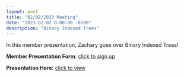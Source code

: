 ```yaml
---
layout: post
title: "02/02/2023 Meeting"
date: "2023-02-02 0:00:00 -0700"
description: "Binary Indexed Trees"
---
```


In this member presentation, Zachary goes over Binary Indexed Trees!

**Member Presentation Form**: [click to sign up](https://tinyurl.com/lhscsmember23)

**Presentation Here:** [click to view](https://docs.google.com/presentation/d/18k-jAozqgxBRsoXAAQClf6HkmsitSU9MYHVtA_nmFKs/edit?usp=sharing)
